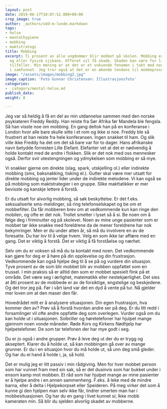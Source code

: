 ```yaml
---
layout: post
date: 2019-06-17T10:07:52.000+00:00
crop_image: true
author: _authors/odd-m-lunde.markdown
tags:
- helse
- mentalhygiene
- mobbing
- maktstrategi
title: Mobbing
excerpt: Ti prosent av alle ungdommer blir mobbet på skolen. Mobbing er sosial, psykisk
  og eller fysisk sjikane. Offeret vil få skade. Skaden kan være for livet i enkelte
  tilfeller. Min mening er at det er et voksende fenomen i takt med normoppløsningen
  i samfunnet. Jeg tror også at det er en økende tendens til mobbeprosesser i arbeidslivet.
image: "/assets/images/mobbing2.jpg"
image_caption: 'Foto Gunnar Christensen: Illustrasjonsfoto'
categories:
- _category/mental-helse.md
publish_date: 
weight: 8

---
```

Jeg var så heldig å få en del av min utdannelse sammen med den norske psykiateren Freddy Reddy. Han reiste fra Sør Afrika før Mandela ble fengsla. Så han visste noe om mobbing. En gang deltok han på en konferanse i London hvor alle bare skulle sitte i et rom og ikke si noe. Freddy ble så frustrert at han reiste fra hele konferansen. Ingen snakket til ham. Og slik ville ikke Freddy ha det om det så bare var for to dager. Hans afrikanske navn betydde forresten Lille Elefant. Elefanter vet at det er nødvendig å holde kontakt med de andre i flokken. Slik er det nok med oss mennesker også. Derfor svir utestengningen og ydmykelsen som mobbing er så mye.

Vi snakker gjerne om direkte (slag, spark, utskjelling ol.) eller indirekte mobbing (sms, baksnakking, tisking el.). Gutter skal være mer utsatt for direkte mobbing og jenter lider under de indirekte metodene. Vi kan også se på mobbing som maktstrategier i en gruppe. Slike makttatikker er mer bevisste og kanskje lettere å forstå.

Er du utsatt for alvorlig mobbing, så søk beskyttelse. Er det f.eks. seksualiserte sms-meldinger, så ring telefonselskapet og be om et mobbefilter. Da får mobberen brev om at vedkommende kun kan ringe den mobilen, og ofte er det nok. Trollet smelter i lyset så å si. Be noen om å følge deg i friminutter og på skolevei. Noen av mine unge pasienter som er mobbet tør ikke snakke med foreldrene da de mener foreldrene har nok bekymringer. Men er du under atten år, så må du involvere en av de foresatte. Du har lov til å velge hvem. Velg en som ikke tar affære med en gang. Det er viktig å forstå. Det er viktig å få forståelse og nærhet.

Selv om du er voksen så må du ta kontakt med noen. Det vedkommende kan gjøre for deg er å høre på din opplevelse og din frustrasjon. Vedkommende kan også hjelpe deg til å se på og vurdere din situasjon. Tyve prosent av de som blir mobbet blir av mobben oppfattet som en trussel. I min praksis så er alltid den som er mobbet spesielt flink på et område. Det være seg i ærlighet, matematikk eller nestekjærlighet. Det sies at åtti prosent av de mobbede er av de forsiktige, engstelige og beskjedene. Og det tror jeg på. Før i vårt land var det en dyd å vente på tur. Nå gjelder mer loven om at den maser den får.

Hovedrådet mitt er å analysere situasjonen. Din egen frustrasjon, hva kommer den av? Prøv så å forstå hvordan andre ser på deg. Er du litt redd i forsamlinger vil ofte andre oppfatte deg som overlegen. Vurder også om du kan holde ut i situasjonen. Solbriller og høretelefoner har hjulpet mange gjennom noen vonde måneder. Røde Kors og Kirkens Nødhjelp har hjelpetelefoner. De som tar telefonen der har mye godt i seg.

Du er jo også i andre grupper. Prøv å leve deg ut der du er trygg og akseptert. Klarer du å holde ut, så kan mobbingen gå over av mange grunner. Er du i en situasjon hvor du må holde ut, så unn deg små gleder. Og har du ei hand å holde i, ja, så hold.

Det er mulig jeg er litt passiv i min rådgiving. Men for hver mobbet person som har vunnet fram med sin sak, så er det dusinvis som har bukket under i ensom kamp mot mobben. Et råd som har hjulpet mange av mine pasienter er å hjelpe andre i en annen sammenheng. F.eks. å leke med de mindre barna, eller å delta i Hjelpekorpset eller Speideren. På meg virker det som å kunne gi den hjelpen man selv ikke får, lindrer smerten man har i mobbesituasjonen. Og har du en gang i livet kunnet si; Ikke mobb kameraten min. Så blir du sjelden alvorlig skadet av mobberne.